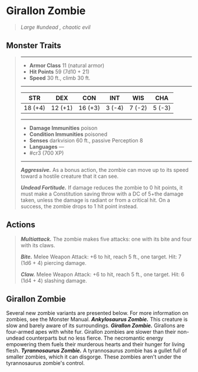 # Girallon Zombie
>*Large #undead , chaotic evil*
## Monster Traits
>___
>- **Armor Class** 11 (natural armor)
>- **Hit Points** 59 (7d10 + 21)
>- **Speed** 30 ft., climb 30 ft.
>___
>|STR|DEX|CON|INT|WIS|CHA|
>|:---:|:---:|:---:|:---:|:---:|:---:|
>|18 (+4)|12 (+1)|16 (+3)|3 (-4)|7 (-2)|5 (-3)|
>___
>- **Damage Immunities** poison
>- **Condition Immunities** poisoned
>- **Senses** darkvision 60 ft., passive Perception 8
>- **Languages** —
>- #cr3 (700 XP)
>___
>***Aggressive.*** As a bonus action, the zombie can move up to its speed toward a hostile creature that it can see.  
>
>***Undead Fortitude.*** If damage reduces the zombie to 0 hit points, it must make a Constitution saving throw with a DC of 5+the damage taken, unless the damage is radiant or from a critical hit. On a success, the zombie drops to 1 hit point instead.  
>
## Actions
>***Multiattack.*** The zombie makes five attacks: one with its bite and four with its claws.  
>
>***Bite.*** Melee Weapon Attack: +6 to hit, reach 5 ft., one target. Hit: 7 (1d6 + 4) piercing damage.  
>
>***Claw.*** Melee Weapon Attack: +6 to hit, reach 5 ft., one target. Hit: 6 (1d4 + 4) slashing damage.
## Girallon Zombie
Several new zombie variants are presented below. For more information on zombies, see the Monster Manual.
***Ankylosaurus Zombie.*** This creature is slow and barely aware of its surroundings.
***Girallon Zombie.*** Girallons are four-armed apes with white fur. Girallon zombies are slower than their non-undead counterparts but no less fierce. The necromantic energy empowering them fuels their murderous hearts and their hunger for living flesh.
***Tyrannosaurus Zombie.*** A tyrannosaurus zombie has a gullet full of smaller zombies, which it can disgorge. These zombies aren't under the tyrannosaurus zombie's control.